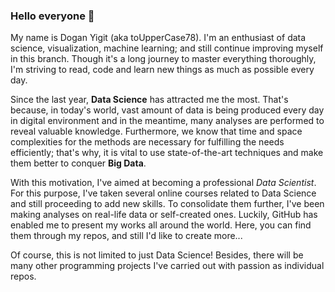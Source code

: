### Hello everyone 👋

My name is Dogan Yigit (aka toUpperCase78). I'm an enthusiast of data science, visualization, machine learning; and still continue improving myself in this branch. Though it's a long journey to master everything thoroughly, I'm striving to read, code and learn new things as much as possible every day.

Since the last year, **Data Science** has attracted me the most. That's because, in today's world, vast amount of data is being produced every day in digital environment and in the meantime, many analyses are performed to reveal valuable knowledge. Furthermore, we know that time and space complexities for the methods are necessary for fulfilling the needs efficiently; that's why, it is vital to use state-of-the-art techniques and make them better to conquer **Big Data**.

With this motivation, I've aimed at becoming a professional _Data Scientist_. For this purpose, I've taken several online courses related to Data Science and still proceeding to add new skills. To consolidate them further, I've been making analyses on real-life data or self-created ones. Luckily, GitHub has enabled me to present my works all around the world. Here, you can find them through my repos, and still I'd like to create more...

Of course, this is not limited to just Data Science! Besides, there will be many other programming projects I've carried out with passion as individual repos.

<!--
**toUpperCase78/toUpperCase78** is a ✨ _special_ ✨ repository because its `README.md` (this file) appears on your GitHub profile.

Here are some ideas to get you started:

- 🔭 I’m currently working on ...
- 🌱 I’m currently learning ...
- 👯 I’m looking to collaborate on ...
- 🤔 I’m looking for help with ...
- 💬 Ask me about ...
- 📫 How to reach me: ...
- 😄 Pronouns: ...
- ⚡ Fun fact: ...
-->
